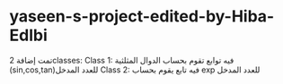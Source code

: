 # yaseen-s-project-edited-by-Hiba-Edlbi
تمت إضافة 2classes:
Class 1: 
فيه توابع تقوم بحساب الدوال المثلثية (sin,cos,tan)للعدد المدخل 
Class 2:
فيه تابع يقوم بحساب exp  للعدد المدخل 
